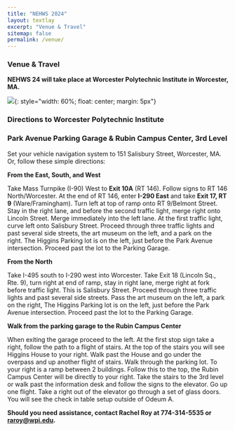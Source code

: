 ```yaml
---
title: "NEHWS 2024"
layout: textlay
excerpt: "Venue & Travel"
sitemap: false
permalink: /venue/
---
```


### **Venue & Travel** ###

**NEHWS 24 will take place at Worcester Polytechnic Institute in Worcester, MA.**

![](../images/wpi-venue.png){: style="width: 60%; float: center; margin: 5px"}

### **Directions to Worcester Polytechnic Institute** ###

### **Park Avenue Parking Garage & Rubin Campus Center, 3rd Level** ###

Set your vehicle navigation system to 151 Salisbury Street, Worcester, MA. Or, follow these simple directions:

**From the East, South, and West**

Take Mass Turnpike (I-90) West to **Exit 10A** (RT 146). Follow signs to RT 146 North/Worcester. At the end of RT 146, enter **I-290 East** and take **Exit 17, RT 9** (Ware/Framingham). Turn left at top of ramp onto RT 9/Belmont Street. Stay in the right lane, and before the second traffic light, merge right onto Lincoln Street. Merge immediately into the left lane. At the first traffic light, curve left onto Salisbury Street. Proceed through three traffic lights and past several side streets, the art museum on the left, and a park on the right. The Higgins Parking lot is on the left, just before the Park Avenue intersection.  Proceed past the lot to the Parking Garage.

**From the North**

Take I-495 south to I-290 west into Worcester. Take Exit 18 (Lincoln Sq., Rte. 9), turn right at end of ramp, stay in right lane, merge right at fork before traffic light. This is Salisbury Street. Proceed through three traffic lights and past several side streets. Pass the art museum on the left, a park on the right, The Higgins Parking lot is on the left, just before the Park Avenue intersection.  Proceed past the lot to the Parking Garage.

**Walk from the parking garage to the Rubin Campus Center**

When exiting the garage proceed to the left.  At the first stop sign take a right, follow the path to a flight of stairs.  At the top of the stairs you will see Higgins House to your right.  Walk past the House and go under the overpass and up another flight of stairs. Walk through the parking lot.  To your right is a ramp between 2 buildings.  Follow this to the top, the Rubin Campus Center will be directly to your right.  Take the stairs to the 3rd level or walk past the information desk and follow the signs to the elevator.  Go up one flight.  Take a right out of the elevator go through a set of glass doors.  You will see the check in table setup outside of Odeum A.

**Should you need assistance, contact Rachel Roy at 774-314-5535 or [raroy@wpi.edu](mailto:contact@nehws.org).**